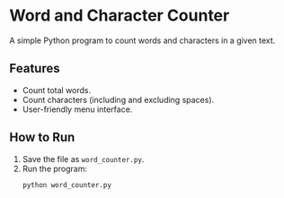 # Word and Character Counter

A simple Python program to count words and characters in a given text.

## Features
- Count total words.
- Count characters (including and excluding spaces).
- User-friendly menu interface.

## How to Run
1. Save the file as `word_counter.py`.
2. Run the program:
   ```bash
   python word_counter.py
